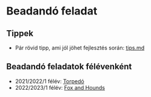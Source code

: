 # Beadandó feladat

## Tippek

* Pár rövid tipp, ami jól jöhet fejlesztés során: [tips.md](tips.md)

## Beadandó feladatok félévenként

* 2021/2022/1 félév: [Torpedó](torpedo.md)
* 2022/2023/1 félév: [Fox and Hounds](fox-and-hounds.md)
